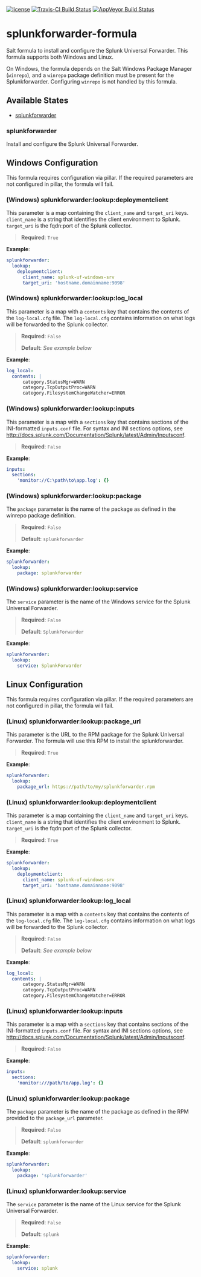 [![license](https://img.shields.io/github/license/plus3it/splunkforwarder-formula.svg)](./LICENSE)
[![Travis-CI Build Status](https://travis-ci.org/plus3it/splunkforwarder-formula.svg)](https://travis-ci.org/plus3it/splunkforwarder-formula)
[![AppVeyor Build Status](https://ci.appveyor.com/api/projects/status/github/plus3it/splunkforwarder-formula?branch=master&svg=true)](https://ci.appveyor.com/project/plus3it/splunkforwarder-formula)

# splunkforwarder-formula

Salt formula to install and configure the Splunk Universal Forwarder. This
formula supports both Windows and Linux.

On Windows, the formula depends on the Salt Windows Package Manager (`winrepo`),
and a `winrepo` package definition must be present for the Splunkforwarder.
Configuring `winrepo` is not handled by this formula.

## Available States

-   [splunkforwarder](#splunkforwarder)

### splunkforwarder

Install and configure the Splunk Universal Forwarder.

## Windows Configuration

This formula requires configuration via pillar. If the required parameters are
not configured in pillar, the formula will fail.

### (Windows) splunkforwarder:lookup:deploymentclient

This parameter is a map containing the `client_name` and `target_uri` keys.
`client_name` is a string that identifies the client environment to Splunk.
`target_uri` is the fqdn:port of the Splunk collector.

>**Required**: `True`

**Example**:

```yaml
splunkforwarder:
  lookup:
    deploymentclient:
      client_name: splunk-uf-windows-srv
      target_uri: 'hostname.domainname:9098'
```

### (Windows) splunkforwarder:lookup:log_local

This parameter is a map with a `contents` key that contains the contents of the
`log-local.cfg` file. The `log-local.cfg` contains information on what logs
will be forwarded to the Splunk collector.

>**Required**: `False`
>
>**Default**: _See example below_

**Example**:

```yaml
log_local:
  contents: |
      category.StatusMgr=WARN
      category.TcpOutputProc=WARN
      category.FilesystemChangeWatcher=ERROR
```

### (Windows) splunkforwarder:lookup:inputs

This parameter is a map with a `sections` key that contains sections of the
INI-formatted `inputs.conf` file. For syntax and INI sections options, see
<http://docs.splunk.com/Documentation/Splunk/latest/Admin/Inputsconf>.

>**Required**: `False`

**Example**:

```yaml
inputs:
  sections:
    'monitor://C:\path\to\app.log': {}
```


### (Windows) splunkforwarder:lookup:package

The `package` parameter is the name of the package as defined in the winrepo
package definition.

>**Required**: `False`
>
>**Default**: `splunkforwarder`

**Example**:

```yaml
splunkforwarder:
  lookup:
    package: splunkforwarder
```

### (Windows) splunkforwarder:lookup:service

The `service` parameter is the name of the Windows service for the Splunk
Universal Forwarder.

>**Required**: `False`
>
>**Default**: `SplunkForwarder`

**Example**:

```yaml
splunkforwarder:
  lookup:
    service: SplunkForwarder
```

## Linux Configuration

This formula requires configuration via pillar. If the required parameters are
not configured in pillar, the formula will fail.

### (Linux) splunkforwarder:lookup:package_url

This parameter is the URL to the RPM package for the Splunk Universal
Forwarder. The formula will use this RPM to install the splunkforwarder.

>**Required**: `True`

**Example**:

```yaml
splunkforwarder:
  lookup:
    package_url: https://path/to/my/splunkforwarder.rpm
```

### (Linux) splunkforwarder:lookup:deploymentclient

This parameter is a map containing the `client_name` and `target_uri` keys.
`client_name` is a string that identifies the client environment to Splunk.
`target_uri` is the fqdn:port of the Splunk collector.

>**Required**: `True`

**Example**:

```yaml
splunkforwarder:
  lookup:
    deploymentclient:
      client_name: splunk-uf-windows-srv
      target_uri: 'hostname.domainname:9098'
```

### (Linux) splunkforwarder:lookup:log_local

This parameter is a map with a `contents` key that contains the contents of the
`log-local.cfg` file. The `log-local.cfg` contains information on what logs
will be forwarded to the Splunk collector.

>**Required**: `False`
>
>**Default**: _See example below_

**Example**:

```yaml
log_local:
  contents: |
      category.StatusMgr=WARN
      category.TcpOutputProc=WARN
      category.FilesystemChangeWatcher=ERROR
```

### (Linux) splunkforwarder:lookup:inputs

This parameter is a map with a `sections` key that contains sections of the
INI-formatted `inputs.conf` file. For syntax and INI sections options, see
<http://docs.splunk.com/Documentation/Splunk/latest/Admin/Inputsconf>.

>**Required**: `False`

**Example**:

```yaml
inputs:
  sections:
    'monitor:///path/to/app.log': {}
```

### (Linux) splunkforwarder:lookup:package

The `package` parameter is the name of the package as defined in the RPM
provided to the `package_url` parameter.

>**Required**: `False`
>
>**Default**: `splunkforwarder`

**Example**:

```yaml
splunkforwarder:
  lookup:
    package: 'splunkforwarder'
```

### (Linux) splunkforwarder:lookup:service

The `service` parameter is the name of the Linux service for the Splunk
Universal Forwarder.

>**Required**: `False`
>
>**Default**: `splunk`

**Example**:

```yaml
splunkforwarder:
  lookup:
    service: splunk
```
